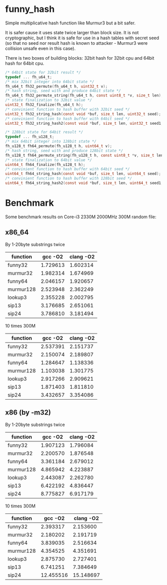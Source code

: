 funny_hash
==========

Simple multiplicative hash function like Murmur3 but a bit safer.

It is safer cause it uses state twice larger than block size.
It is not cryptographic, but I think it is safe for use in a hash tables with secret seed
(so that no seed nor result hash is known to attacker - Murmur3 were collision unsafe even in this case).

There is two boxes of building blocks: 32bit hash for 32bit cpu and 64bit hash for 64bit cpu.

````C
/* 64bit state for 32bit result */
typedef ... fh_u64_t;
/* mix 32bit integer into 64bit state */
fh_u64_t fh32_permute(fh_u64_t h, uint32_t v);
/* hash string, seed with and produce 64bit state */
fh_u64_t fh32_permute_string(fh_u64_t h, const uint8_t *v, size_t len);
/* state finalization to 32bit value */
uint32_t fh32_finalize(fh_u64_t h);
/* convinient function to hash buffer with 32bit seed */
uint32_t fh32_string_hash(const void *buf, size_t len, uint32_t seed);
/* convinient function to hash buffer with 64bit seed */
uint32_t fh32_string_hash2(const void *buf, size_t len, uint32_t seed1, uint32_t seed2);

/* 128bit state for 64bit result */
typedef ... fh_u128_t;
/* mix 64bit integer into 128bit state */
fh_u128_t fh64_permute(fh_u128_t h, uint64_t v);
/* hash string, seed with and produce 128bit state */
fh_u128_t fh64_permute_string(fh_u128_t h, const uint8_t *v, size_t len);
/* state finalization to 64bit value */
uint64_t fh64_finalize(fh_u128_t h);
/* convinient function to hash buffer with 64bit seed */
uint64_t fh64_string_hash(const void *buf, size_t len, uint64_t seed);
/* convinient function to hash buffer with 128bit seed */
uint64_t fh64_string_hash2(const void *buf, size_t len, uint64_t seed1, uint64_t seed2);
````

Benchmark
=========

Some benchmark results on Core-i3 2330M 2000MHz 300M random file:

x86_64
------

By 1-20byte substrings twice

function  | gcc -O2  | clang -O2
----------|----------|---------
funny32   | 1.729613 | 1.602314
murmur32  | 1.982314 | 1.674969
funny64   | 2.046157 | 1.920657
murmur128 | 2.523948 | 2.362249
lookup3   | 2.355228 | 2.002795
sip13     | 3.176685 | 2.651061
sip24     | 3.786810 | 3.181494

10 times 300M

function  | gcc -O2  | clang -O2
----------|----------|----------
funny32   | 2.537391 | 2.151737
murmur32  | 2.150074 | 2.189807
funny64   | 1.284647 | 1.138336
murmur128 | 1.103038 | 1.301775
lookup3   | 2.917266 | 2.909621
sip13     | 1.871403 | 1.811810
sip24     | 3.432657 | 3.354086

x86 (by -m32)
-------------

By 1-20byte substrings twice

function  | gcc -O2  | clang -O2
----------|----------|----------
funny32   | 1.907123 | 1.796084
murmur32  | 2.200570 | 1.876548
funny64   | 3.361184 | 2.679012
murmur128 | 4.865942 | 4.223887
lookup3   | 2.443087 | 2.262780
sip13     | 6.422192 | 4.836447
sip24     | 8.775827 | 6.917179


10 times 300M

function  | gcc -O2   | clang -O2 
----------|-----------|----------
funny32   | 2.393317  | 2.153600
murmur32  | 2.180202  | 2.191719
funny64   | 3.839035  | 2.516634 
murmur128 | 4.354525  | 4.351691
lookup3   | 2.875730  | 2.727401
sip13     | 6.741251  | 7.384649
sip24     | 12.455516 | 15.148697
